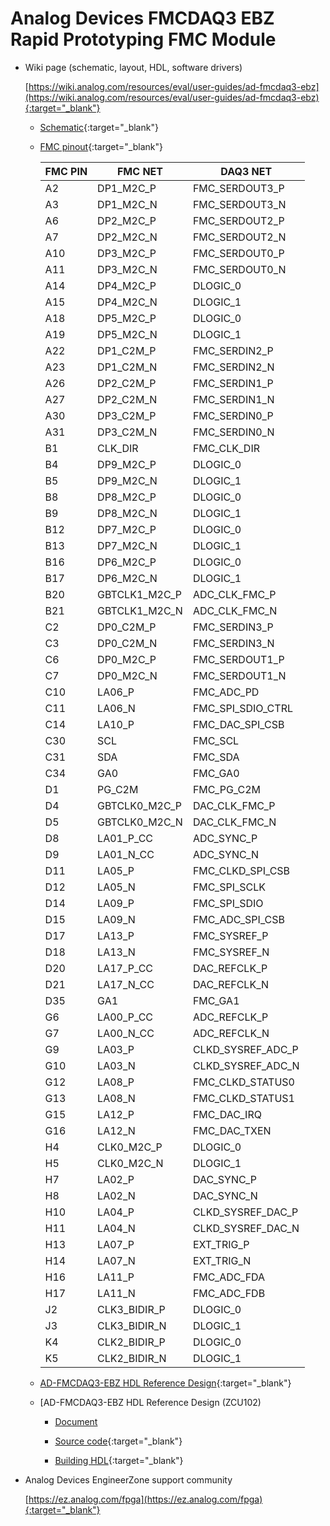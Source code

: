 Analog Devices FMCDAQ3 EBZ Rapid Prototyping FMC Module
===
    
- Wiki page (schematic, layout, HDL, software drivers)
       
    [https://wiki.analog.com/resources/eval/user-guides/ad-fmcdaq3-ebz](https://wiki.analog.com/resources/eval/user-guides/ad-fmcdaq3-ebz){:target="_blank"}

    - [Schematic](https://wiki.analog.com/_media/resources/eval/user-guides/ad-fmcdaq3-ebz/fmcdaq3_revc.pdf){:target="_blank"}

    - [FMC pinout](daq3-fmc-pins.xlsx){:target="_blank"}

        | FMC PIN | FMC NET         | DAQ3 NET             |
        |---------|-----------------|----------------------|
        | A2      | DP1\_M2C\_P     | FMC\_SERDOUT3\_P     |
        | A3      | DP1\_M2C\_N     | FMC\_SERDOUT3\_N     |
        | A6      | DP2\_M2C\_P     | FMC\_SERDOUT2\_P     |
        | A7      | DP2\_M2C\_N     | FMC\_SERDOUT2\_N     |
        | A10     | DP3\_M2C\_P     | FMC\_SERDOUT0\_P     |
        | A11     | DP3\_M2C\_N     | FMC\_SERDOUT0\_N     |
        | A14     | DP4\_M2C\_P     | DLOGIC\_0            |
        | A15     | DP4\_M2C\_N     | DLOGIC\_1            |
        | A18     | DP5\_M2C\_P     | DLOGIC\_0            |
        | A19     | DP5\_M2C\_N     | DLOGIC\_1            |
        | A22     | DP1\_C2M\_P     | FMC\_SERDIN2\_P      |
        | A23     | DP1\_C2M\_N     | FMC\_SERDIN2\_N      |
        | A26     | DP2\_C2M\_P     | FMC\_SERDIN1\_P      |
        | A27     | DP2\_C2M\_N     | FMC\_SERDIN1\_N      |
        | A30     | DP3\_C2M\_P     | FMC\_SERDIN0\_P      |
        | A31     | DP3\_C2M\_N     | FMC\_SERDIN0\_N      |
        | B1      | CLK\_DIR        | FMC\_CLK\_DIR        |
        | B4      | DP9\_M2C\_P     | DLOGIC\_0            |
        | B5      | DP9\_M2C\_N     | DLOGIC\_1            |
        | B8      | DP8\_M2C\_P     | DLOGIC\_0            |
        | B9      | DP8\_M2C\_N     | DLOGIC\_1            |
        | B12     | DP7\_M2C\_P     | DLOGIC\_0            |
        | B13     | DP7\_M2C\_N     | DLOGIC\_1            |
        | B16     | DP6\_M2C\_P     | DLOGIC\_0            |
        | B17     | DP6\_M2C\_N     | DLOGIC\_1            |
        | B20     | GBTCLK1\_M2C\_P | ADC\_CLK\_FMC\_P     |
        | B21     | GBTCLK1\_M2C\_N | ADC\_CLK\_FMC\_N     |
        | C2      | DP0\_C2M\_P     | FMC\_SERDIN3\_P      |
        | C3      | DP0\_C2M\_N     | FMC\_SERDIN3\_N      |
        | C6      | DP0\_M2C\_P     | FMC\_SERDOUT1\_P     |
        | C7      | DP0\_M2C\_N     | FMC\_SERDOUT1\_N     |
        | C10     | LA06\_P         | FMC\_ADC\_PD         |
        | C11     | LA06\_N         | FMC\_SPI\_SDIO\_CTRL |
        | C14     | LA10\_P         | FMC\_DAC\_SPI\_CSB   |
        | C30     | SCL             | FMC\_SCL             |
        | C31     | SDA             | FMC\_SDA             |
        | C34     | GA0             | FMC\_GA0             |
        | D1      | PG\_C2M         | FMC\_PG\_C2M         |
        | D4      | GBTCLK0\_M2C\_P | DAC\_CLK\_FMC\_P     |
        | D5      | GBTCLK0\_M2C\_N | DAC\_CLK\_FMC\_N     |
        | D8      | LA01\_P\_CC     | ADC\_SYNC\_P         |
        | D9      | LA01\_N\_CC     | ADC\_SYNC\_N         |
        | D11     | LA05\_P         | FMC\_CLKD\_SPI\_CSB  |
        | D12     | LA05\_N         | FMC\_SPI\_SCLK       |
        | D14     | LA09\_P         | FMC\_SPI\_SDIO       |
        | D15     | LA09\_N         | FMC\_ADC\_SPI\_CSB   |
        | D17     | LA13\_P         | FMC\_SYSREF\_P       |
        | D18     | LA13\_N         | FMC\_SYSREF\_N       |
        | D20     | LA17\_P\_CC     | DAC\_REFCLK\_P       |
        | D21     | LA17\_N\_CC     | DAC\_REFCLK\_N       |
        | D35     | GA1             | FMC\_GA1             |
        | G6      | LA00\_P\_CC     | ADC\_REFCLK\_P       |
        | G7      | LA00\_N\_CC     | ADC\_REFCLK\_N       |
        | G9      | LA03\_P         | CLKD\_SYSREF\_ADC\_P |
        | G10     | LA03\_N         | CLKD\_SYSREF\_ADC\_N |
        | G12     | LA08\_P         | FMC\_CLKD\_STATUS0   |
        | G13     | LA08\_N         | FMC\_CLKD\_STATUS1   |
        | G15     | LA12\_P         | FMC\_DAC\_IRQ        |
        | G16     | LA12\_N         | FMC\_DAC\_TXEN       |
        | H4      | CLK0\_M2C\_P    | DLOGIC\_0            |
        | H5      | CLK0\_M2C\_N    | DLOGIC\_1            |
        | H7      | LA02\_P         | DAC\_SYNC\_P         |
        | H8      | LA02\_N         | DAC\_SYNC\_N         |
        | H10     | LA04\_P         | CLKD\_SYSREF\_DAC\_P |
        | H11     | LA04\_N         | CLKD\_SYSREF\_DAC\_N |
        | H13     | LA07\_P         | EXT\_TRIG\_P         |
        | H14     | LA07\_N         | EXT\_TRIG\_N         |
        | H16     | LA11\_P         | FMC\_ADC\_FDA        |
        | H17     | LA11\_N         | FMC\_ADC\_FDB        |
        | J2      | CLK3\_BIDIR\_P  | DLOGIC\_0            |
        | J3      | CLK3\_BIDIR\_N  | DLOGIC\_1            |
        | K4      | CLK2\_BIDIR\_P  | DLOGIC\_0            |
        | K5      | CLK2\_BIDIR\_N  | DLOGIC\_1            |

    - [AD-FMCDAQ3-EBZ HDL Reference Design](https://wiki.analog.com/resources/eval/user-guides/ad-fmcdaq3-ebz/reference_hdl){:target="_blank"}

    - [AD-FMCDAQ3-EBZ HDL Reference Design (ZCU102)
        - [Document](https://wiki.analog.com/resources/eval/user-guides/ad-fmcdaq3-ebz/reference_hdl)
        
        - [Source code](https://github.com/analogdevicesinc/hdl/tree/master/projects/daq3/zcu102){:target="_blank"}

        - [Building HDL](https://wiki.analog.com/resources/fpga/docs/build){:target="_blank"}

- Analog Devices EngineerZone support community
        
    [https://ez.analog.com/fpga](https://ez.analog.com/fpga){:target="_blank"}
        
